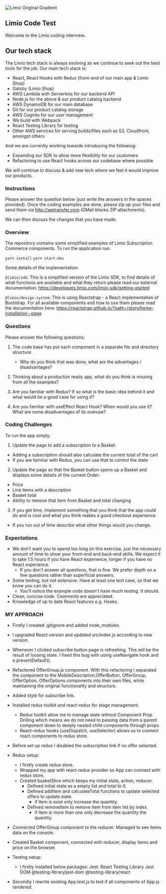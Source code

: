 ![Limio Original Gradient](https://user-images.githubusercontent.com/11695131/215449845-28b24f48-f2d9-4bfd-8b40-08e5617336cc.png)

## Limio Code Test

Welcome to the Limio coding interview.

## Our tech stack

The Limio tech stack is always evolving as we continue to seek out the best tools for the job. Our main tech stack is:

- React, React Hooks with Redux (front-end of our main app & Limio Shop)
- Gatsby (Limio Shop)
- AWS Lambda with Serverless for our backend API
- Node.js for the above & our product catalog backend
- AWS DynamoDB for our main database
- Git for our product catalog storage
- AWS Cognito for our user management
- We build with Webpack
- React Testing Library for testing
- Other AWS services for serving builds/files such as S3, Cloudfront, amongst others

And we are currently working towards introducing the following:

- Expanding our SDK to allow more flexibility for our customers
- Refactoring to use React hooks across our codebase where possible

We will continue to discuss & add new tech where we feel it would improve our products.

### Instructions

Please answer the question below (just write the answers in the spaces provided). Once the coding examples are done, please zip up your files and send them via http://wetransfer.com (GMail blocks ZIP attachments).

We can then discuss the changes that you have made.

### Overview

The repository contains some simplified examples of Limio Subscription Commerce components. To run the application run:

`yarn install`
`yarn start:dev`

Some details of the implementation:

`@limio/sdk`: This is a simplified version of the Limio SDK, to find details of what functions are available and what they return please read our external documentation: https://developers.limio.com/limio-sdk/getting-started

`@limio/design-system`: This is using Reactstrap - a React implementation of Bootstrap. For all available components and how to use them please read the documentation here: https://reactstrap.github.io/?path=/story/home-installation--page

### Questions

Please answer the following questions:

1. The code base has put each component in a separate file and directory structure.

   - Why do you think that was done, what are the advantages / disadvantages?

2. Thinking about a production ready app, what do you think is missing from all the examples?

3. Are you familiar with Redux? If so what is the basic idea behind it and what would be a good case for using it?

4. Are you familiar with useEffect React Hook? When would you use it? What are some disadvantages of its overuse?

### Coding Challenges

To run the app simply,

1. Update the page to add a subscription to a Basket:

- Adding a subscription should also calculate the current total of the cart
- If you are familiar with Redux, you can use that to control the state

2. Update the page so that the Basket button opens up a Basket and displays some details of the current Order:

- Price
- Line items with a description
- Basket total
- Ability to remove that item from Basket and total changing

3. If you get time, implement something that you think that the app could do and is cool and what you think makes a good checkout experience.

- If you run out of time describe what other things would you change.

### Expectations

- We don't want you to spend too long on this exercise, just the necessary amount of time to show your front-end and back-end skills. We expect it to take 1.5 hours if you have React experience, longer if you have no React experience.
  - If you don't answer all questions, that is fine. We prefer depth on a few questions rather than superficial answers.
- Some testing, but not extensive. Have at least one test case, so that we know you can do it.
  - You'll notice the example code doesn't have much testing. It should.
- Clean, concise code. Comments are appreciated.
- Knowledge of up to date React features e.g. Hooks.

### MY APPROACH

- Firstly I created .gitignore and added node_modules.
- I upgraded React version and updated src/index.js according to new version.
- Whenever I clicked subscribe button page is refreshing. This will be the result of loosing state. I fixed this bug with using useNavigate hook and e.preventDefault().
- Refactored OfferGroup.js component. With this refactoring I separated the component to the MobileDescription,OfferButton, OfferGroup, OfferOption, OfferOptions components into their own files, while maintaining the original functionality and structure.
- Added style for subscribe link.
- Installed redux toolkit and react-redux for stage management.
  - Redux toolkit allow me to manage state without Component Prop Drilling which means we do not need to passing data from a parent component down to deeply nested child components through props.
  - React-redux hooks (useDispatch, useSelector) allows us to connect react components to redux store.
- Before set up redux I disabled the subscription link if no offer selected.

- Redux setup:
  - I firstly create redux store.
  - Wrapped my app with react-redux provider so App can connect with redux store.
  - Created basketSlice which keeps my initial state, action, reducer.
    - Defined initial state as a empty list and total to 0.
    - Defined addItem and calculateTotal functions to update selected offers to update state.
      - if Item is exist only increase the quantity.
    - Defined removeItem to remove item from item list by index.
      - if Item is more than one only decrease the quantity the quantity.
- Connected OfferGroup component to the reducer. Managed to see items data on the console.
- Created Basket component, connected with reducer, display items and price on the browser.

- Testing setup:

  - I firstly installed below packages:
    Jest:
    React Testing Library
    Jest DOM
    @testing-library/jest-dom
    @testing-library/react

- Secondly I rewrite existing App.test.js to test if all components of App.js rendered.
